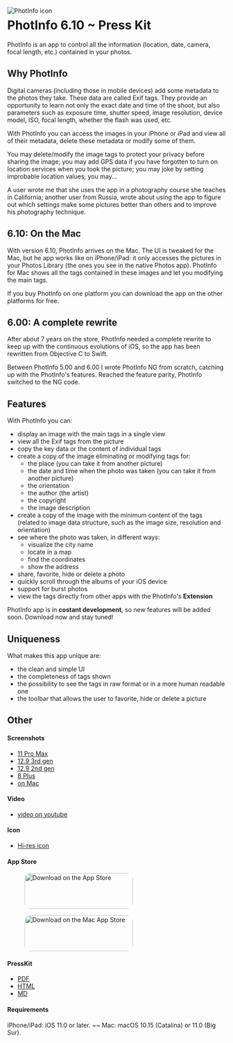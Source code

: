 <img src="https://www.dropbox.com/s/jaevv0v28r7zfx7/76.png?raw=1"
     alt="PhotInfo icon"
     style="float: left;" />

# PhotInfo 6.10 ~ Press Kit

PhotInfo is an app to control all the information (location, date, camera, focal length, etc.) contained in your photos.

## Why PhotInfo

Digital cameras (including those in mobile devices) add some metadata to the photos they take. These data are called Exif tags. They provide an opportunity to learn not only the exact date and time of the shoot, but also parameters such as exposure time, shutter speed, image resolution, device model, ISO, focal length, whether the flash was used, etc.

With PhotInfo you can access the images in your iPhone or iPad and view all of their metadata, delete these metadata or modify some of them.

You may delete/modify the image tags to protect your privacy before sharing the image; you may add GPS data if you have forgotten to turn on location services when you took the picture; you may joke by setting improbable location values; you may…

A user wrote me that she uses the app in a photography course she teaches in California; another user from Russia, wrote about using the app to figure out which settings make some pictures better than others and to improve his photography technique.

## 6.10: On the Mac

With version 6.10, PhotInfo arrives on the Mac. The UI is tweaked for the Mac, but he app works like on iPhone/iPad: it only accesses the pictures in your Photos Library (the ones you see in the native Photos app). PhotInfo for Mac shows all the tags contained in these images and let you modifying the main tags.

If you buy PhotInfo on one platform you can download the app on the other platforms for free.

## 6.00: A complete rewrite

After about 7 years on the store, PhotInfo needed a complete rewrite to keep up with the continuous evolutions of iOS, so the app has been rewritten from Objective C to Swift.

Between PhotInfo 5.00 and 6.00 I wrote PhotInfo NG from scratch, catching up with the PhotInfo's features. Reached the feature parity, PhotInfo switched to the NG code.

## Features

With PhotInfo you can:

* display an image with the main tags in a single view
* view all the Exif tags from the picture
* copy the key data or the content of individual tags
* create a copy of the image eliminating or modifying tags for:
	* the place (you can take it from another picture)
	* the date and time when the photo was taken (you can take it from another picture)
	* the orientation
	* the author (the artist)
	* the copyright
	* the image description
* create a copy of the image with the minimum content of the tags (related to image data structure, such as the image size, resolution and orientation)
* see where the photo was taken, in different ways:
	* visualize the city name
	* locate in a map
	* find the coordinates
	* show the address
* share, favorite, hide or delete a photo
* quickly scroll through the albums of your iOS device
* support for burst photos
* view the tags directly from other apps with the PhotInfo's **Extension**

PhotInfo app is in **costant development**, so new features will be added soon. Download now and stay tuned!

## Uniqueness

What makes this app unique are:

 * the clean and simple UI
 * the completeness of tags shown
 * the possibility to see the tags in raw format or in a more human readable one
 * the toolbar that allows the user to favorite, hide or delete a picture 

## Other

#### Screenshots

* [11 Pro Max](https://www.dropbox.com/s/otu6kr60wy116vh/11%20Pro%20Max.zip?dl=0)
* [12.9 3rd gen](https://www.dropbox.com/s/tsb3zxzv8fk2sd9/12.9%203rd%20gen.zip?dl=0)
* [12.9 2nd gen](https://www.dropbox.com/s/93gtjj67soultpx/12.9%202nd%20gen.zip?dl=0)
* [8 Plus](https://www.dropbox.com/s/9e33ux1tnpna9si/8Plus.zip?dl=0)
* [on Mac](https://www.dropbox.com/s/e43g8fwgfh5qs0p/PhotInfoOnMac.zip?dl=0)

#### Video

* [video on youtube](https://youtu.be/sYhPCoeeul4)

#### Icon

* [Hi-res icon](https://www.dropbox.com/s/h58vm0205qnu6pq/PhotInfo_icon1024.png?dl=0)

#### App Store

<figure><a href="https://apps.apple.com/us/app/photinfo/id597139381?itsct=apps_box&amp;itscg=30200" style="display: inline-block; overflow: hidden; border-radius: 13px; width: 250px; height: 83px;"><img src="https://tools.applemediaservices.com/api/badges/download-on-the-app-store/black/en-US?size=250x83&amp;releaseDate=1360195200&h=5b1214002119052b44a41974163ace20" alt="Download on the App Store" style="border-radius: 13px; width: 250px; height: 83px;"></a></figure>

<figure><a href="https://apps.apple.com/us/app/photinfo/id597139381?itsct=apps_box&amp;itscg=30200" style="display: inline-block; overflow: hidden; border-radius: 13px; width: 250px; height: 83px;"><img src="https://tools.applemediaservices.com/api/badges/download-on-the-mac-app-store/black/en-US?size=250x83&amp;releaseDate=1360195200&h=cbfeaa2a86baac925d1a972b0c5468c3" alt="Download on the Mac App Store" style="border-radius: 13px; width: 250px; height: 83px;"></a></figure>

#### PressKit

* [PDF](https://www.dropbox.com/s/l65yznj76pxy9cc/PhotInfo%206.10%20PressKit.pdf?dl=0)
* [HTML](https://photinfo.github.io/presskit/)
* [MD](https://github.com/PhotInfo/presskit/blob/master/README.md)

#### Requirements

iPhone/iPad: iOS 11.0 or later. ~~ Mac: macOS 10.15 (Catalina) or 11.0 (Big Sur).
